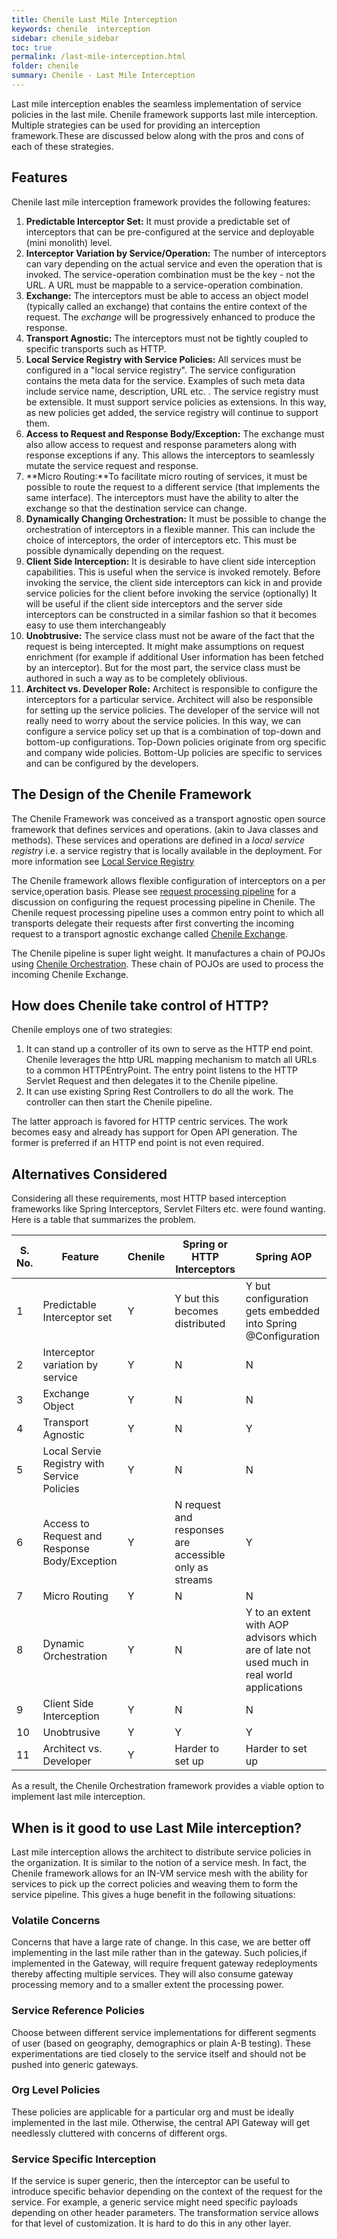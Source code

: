 ```yaml
---
title: Chenile Last Mile Interception
keywords: chenile  interception
sidebar: chenile_sidebar
toc: true
permalink: /last-mile-interception.html
folder: chenile
summary: Chenile - Last Mile Interception
---
```

Last mile interception enables the seamless implementation of service policies in the last mile. Chenile framework supports last mile interception. Multiple strategies can be used for providing an interception framework.These are discussed below along with the pros and cons of each of these strategies. 

## Features
Chenile last mile interception framework  provides the following features:
1. **Predictable Interceptor Set:** It must provide a predictable set of interceptors that can be pre-configured at the service and deployable (mini monolith) level. 
2. **Interceptor Variation by Service/Operation:** The number of interceptors can vary depending on the actual service and even the operation that is invoked. The service-operation combination must be the key - not the URL. A URL must be mappable to a service-operation combination. 
3. **Exchange:** The interceptors must be able to access an object model (typically called an exchange) that contains the entire context of the request.  The _exchange_ will be progressively enhanced to produce the response. 
4. **Transport Agnostic:** The interceptors must not be tightly coupled to specific transports such as HTTP.
5. **Local Service Registry with Service Policies:** All services must be configured in a "local service registry". The service configuration contains the meta data for the service. Examples of such meta data include service name, description, URL etc. . The service registry must be extensible. It must support service policies as extensions. In this way, as new policies get added, the service registry will continue to support them. 
6. **Access to Request and Response Body/Exception:** The exchange must also allow access to request and response parameters along with response exceptions if any. This allows the interceptors to seamlessly mutate the service request and response.
7. **Micro Routing:**To facilitate micro routing of services, it must be possible to route the request to a different service (that implements the same interface). The interceptors must have the ability to alter the exchange so that the destination service can change.
8. **Dynamically Changing Orchestration:** It must be possible to change the orchestration of interceptors in a flexible manner. This can include the choice of interceptors, the order of interceptors etc. This must be possible dynamically depending on the request.
9. **Client Side Interception:** It is desirable to have client side interception capabilities. This is useful when the service is invoked remotely. Before invoking the service, the client side interceptors can kick in and provide service policies for the client before invoking the service (optionally) It will be useful if the client side interceptors and the server side interceptors can be constructed in a similar fashion so that it becomes easy to use them interchangeably
10. **Unobtrusive:** The service class must not be aware of the fact that the request is being intercepted. It might make assumptions on request enrichment (for example if additional User information has been fetched by an interceptor). But for the most part, the service class must be authored in such a way as to be completely oblivious. 
11. **Architect vs. Developer Role:** Architect is responsible to configure the interceptors for a particular service. Architect will also be responsible for setting up the service policies. The developer of the service will not really need to worry about the service policies. In this way, we can configure a service policy set up that is a combination of top-down and bottom-up configurations. Top-Down policies originate from org specific and company wide policies. Bottom-Up policies are specific to services and can be configured by the developers.  

## The Design of the Chenile Framework
The Chenile Framework was conceived as a transport agnostic open source framework that defines services and operations. (akin to Java classes and methods). These services and operations are defined in a _local service registry_ i.e. a service registry that is locally available in the deployment. For more information see [Local Service Registry](local-service-registry.html)

The Chenile framework allows flexible configuration of interceptors on a per service,operation basis. Please see [request processing pipeline](chenile-request-processing.html) for a discussion on configuring the request processing pipeline in Chenile. The Chenile request processing pipeline uses a common entry point to which all transports delegate their requests after first converting the incoming request to a transport agnostic exchange called [Chenile Exchange](chenile-exchange.html). 

The Chenile pipeline is super light weight. It manufactures a chain of POJOs using [Chenile Orchestration](chenile-owiz.html). These chain of POJOs are used to process the incoming Chenile Exchange. 

## How does Chenile take control of HTTP?
Chenile employs one of two strategies:
1. It can stand up a controller of its own to serve as the HTTP end point. Chenile leverages the http URL mapping mechanism to match all URLs to a common HTTPEntryPoint. The entry point listens to the HTTP Servlet Request and then delegates it to the Chenile pipeline.
2. It can use existing Spring Rest Controllers to do all the work. The controller can then start the Chenile pipeline.

The latter approach is favored for HTTP centric services. The work becomes easy and already has support for Open API generation. The former is preferred if an HTTP end point is not even required. 
## Alternatives Considered
Considering all these requirements, most HTTP based interception frameworks like Spring Interceptors, Servlet Filters etc. were found wanting. Here is a table that summarizes the problem.

| S. No. | Feature  | Chenile | Spring or HTTP Interceptors | Spring AOP |
|--------|--------|----------|-----------------------------|------------|
| 1|Predictable Interceptor set | Y |Y but this becomes distributed |Y but configuration gets embedded into Spring @Configuration|
| 2|Interceptor variation by service|Y|N|N|
| 3|Exchange Object|Y|N|N|
| 4|Transport Agnostic|Y|N|Y|
| 5|Local Servie Registry with Service Policies|Y|N|N|
| 6|Access to Request and Response Body/Exception|Y|N request and responses are accessible only as streams|Y|
| 7|Micro Routing|Y|N|N|
| 8|Dynamic Orchestration|Y|N|Y to an extent with AOP advisors which are of late not used much in real world applications|
| 9|Client Side Interception|Y|N|N|
|10|Unobtrusive|Y|Y|Y|
|11|Architect vs. Developer|Y|Harder to set up|Harder to set up|


As a result, the Chenile Orchestration framework provides a viable option to implement last mile interception. 

<a name='last_mile'/>

## When is it good to use Last Mile interception?
Last mile interception allows the architect to distribute service policies in the organization. It is similar to the notion of a service mesh. In fact, the Chenile framework allows for an IN-VM service mesh with the ability for services to pick up the correct policies and weaving them to form the service pipeline. This gives a huge benefit in the following situations:

### Volatile Concerns
Concerns that have a large rate of change. In this case, we are better off implementing in the last mile rather than in the gateway. Such policies,if implemented in the Gateway, will require frequent gateway redeployments thereby affecting multiple services. They will also consume gateway processing memory and to a smaller extent the processing power. 

### Service Reference Policies
Choose between different service implementations for different segments of user (based on geography, demographics or plain A-B testing). These experimentations are tied closely to the service itself and should not be pushed into generic gateways.

### Org Level Policies
These policies are applicable for a particular org and must be ideally implemented in the last mile. Otherwise, the central API Gateway will get needlessly cluttered with concerns of different orgs.

### Service Specific Interception
If the service is super generic, then the interceptor can be useful to introduce specific behavior depending on the context of the request for the service. For example, a generic service might need specific payloads depending on other header parameters. The transformation service allows for that level of customization. It is hard to do this in any other layer. 


